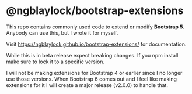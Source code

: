 
# @ngblaylock/bootstrap-extensions

This repo contains commonly used code to extend or modify **Bootstrap 5**. Anybody can use this, but I wrote it for myself. 

Visit https://ngblaylock.github.io/bootstrap-extensions/ for documentation.

While this is in beta release expect breaking changes. If you npm install make sure to lock it to a specific version. 

I will not be making extensions for Bootstrap 4 or earlier since I no longer use those versions. When Bootstrap 6 comes out and I feel like making extensions for it I will create a major release (v2.0.0) to handle that. 